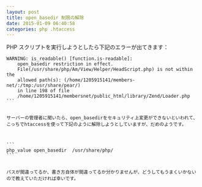 ```yaml
---
layout: post
title: open_basedir 制限の解除
date: 2015-01-09 06:40:58
categories: php .htaccess
---
```

<p>PHP スクリプトを実行しようとしたら下記のエラーが出てきます：</p>

<pre class="lang-none prettyprint-override"><code>WARNING: is_readable() [function.is-readable]: 
    open_basedir restriction in effect.
    File(/usr/share/php/Am/View/Helper/HeadScript.php) is not within the
    allowed path(s): (/home/1205915141/members-net/:/tmp:/usr/share/pear/)
    in line 198 of file 
    /home/1205915141/membersnet/public_html/library/Zend/Loader.php
```

<p>サーバーの管理者に聞いたら、open_basedirをセキュリティ上変更ができないといわれて、こっちでhtaccessを使って下記のように解除しようとしていますが、だめのようです。</p>

```
php_value open_basedir  /usr/share/php/ 
```

<p>パスが間違ってるか、書き方自体が間違ってるか分かりませんが、どうしてもうまくいかないので教えていただければ幸いです。</p>
